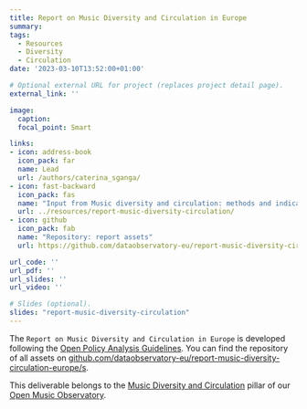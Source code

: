 ```yaml
---
title: Report on Music Diversity and Circulation in Europe
summary: 
tags:
  - Resources
  - Diversity
  - Circulation
date: '2023-03-10T13:52:00+01:00'

# Optional external URL for project (replaces project detail page).
external_link: ''

image:
  caption: 
  focal_point: Smart

links:
- icon: address-book
  icon_pack: far
  name: Lead
  url: /authors/caterina_sganga/
- icon: fast-backward
  icon_pack: fas
  name: "Input from Music diversity and circulation: methods and indicators"
  url: ../resources/report-music-diversity-circulation/
- icon: github
  icon_pack: fab
  name: "Repository: report assets"
  url: https://github.com/dataobservatory-eu/report-music-diversity-circulation-europe/

url_code: ''
url_pdf: ''
url_slides: ''
url_video: ''

# Slides (optional).
slides: "report-music-diversity-circulation"
---
```


The `Report on Music Diversity and Circulation in Europe` is developed following the [Open Policy Analysis Guidelines](/resources/opa/).  You can find the repository of all assets on [github.com/dataobservatory-eu/report-music-diversity-circulation-europe/s](https://github.com/dataobservatory-eu/report-music-diversity-circulation-europe/).

This deliverable belongs to the [Music Diversity and Circulation](https://music.dataobservatory.eu/pillar/diversity-circulation/) pillar of our [Open Music Observatory](/resources/open_music_observatory/).